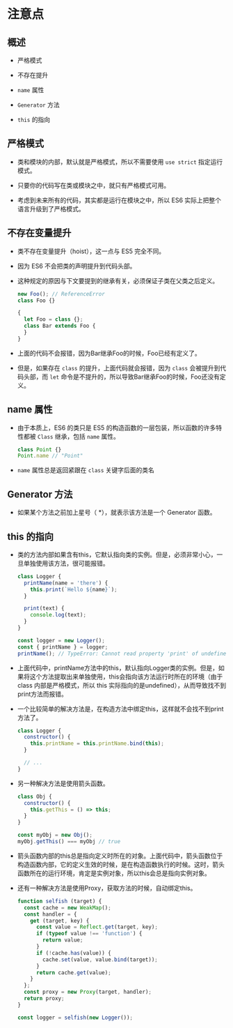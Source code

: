 # 注意点

## 概述

  - 严格模式

  - 不存在提升

  - `name` 属性

  - `Generator` 方法

  - `this` 的指向

## 严格模式

  - 类和模块的内部，默认就是严格模式，所以不需要使用 `use strict` 指定运行模式。

  - 只要你的代码写在类或模块之中，就只有严格模式可用。

  - 考虑到未来所有的代码，其实都是运行在模块之中，所以 ES6 实际上把整个语言升级到了严格模式。

## 不存在变量提升

  - 类不存在变量提升（hoist），这一点与 ES5 完全不同。

  - 因为 ES6 不会把类的声明提升到代码头部。

  - 这种规定的原因与下文要提到的继承有关，必须保证子类在父类之后定义。

    ```javascript
    new Foo(); // ReferenceError
    class Foo {}
    ```

    ```javascript
    {
      let Foo = class {};
      class Bar extends Foo {
      }
    }
    ```

  - 上面的代码不会报错，因为Bar继承Foo的时候，Foo已经有定义了。

  - 但是，如果存在 `class` 的提升，上面代码就会报错，因为 `class` 会被提升到代码头部，而 `let` 命令是不提升的，所以导致Bar继承Foo的时候，Foo还没有定义。

## name 属性

  - 由于本质上，ES6 的类只是 ES5 的构造函数的一层包装，所以函数的许多特性都被 `Class` 继承，包括 `name` 属性。

    ```javascript
    class Point {}
    Point.name // "Point"
    ```

  - `name` 属性总是返回紧跟在 `class` 关键字后面的类名

## Generator 方法

  - 如果某个方法之前加上星号（ \*），就表示该方法是一个 Generator 函数。

## this 的指向

  - 类的方法内部如果含有this，它默认指向类的实例。但是，必须非常小心，一旦单独使用该方法，很可能报错。

    ```javascript
    class Logger {
      printName(name = 'there') {
        this.print(`Hello ${name}`);
      }

      print(text) {
        console.log(text);
      }
    }

    const logger = new Logger();
    const { printName } = logger;
    printName(); // TypeError: Cannot read property 'print' of undefined
    ```

  - 上面代码中，printName方法中的this，默认指向Logger类的实例。但是，如果将这个方法提取出来单独使用，this会指向该方法运行时所在的环境（由于 class 内部是严格模式，所以 this 实际指向的是undefined），从而导致找不到print方法而报错。

  - 一个比较简单的解决方法是，在构造方法中绑定this，这样就不会找不到print方法了。

    ```javascript
    class Logger {
      constructor() {
        this.printName = this.printName.bind(this);
      }

      // ...
    }
    ```

  - 另一种解决方法是使用箭头函数。

    ```javascript
    class Obj {
      constructor() {
        this.getThis = () => this;
      }
    }

    const myObj = new Obj();
    myObj.getThis() === myObj // true
    ```

  - 箭头函数内部的this总是指向定义时所在的对象。上面代码中，箭头函数位于构造函数内部，它的定义生效的时候，是在构造函数执行的时候。这时，箭头函数所在的运行环境，肯定是实例对象，所以this会总是指向实例对象。

  - 还有一种解决方法是使用Proxy，获取方法的时候，自动绑定this。

    ```javascript
    function selfish (target) {
      const cache = new WeakMap();
      const handler = {
        get (target, key) {
          const value = Reflect.get(target, key);
          if (typeof value !== 'function') {
            return value;
          }
          if (!cache.has(value)) {
            cache.set(value, value.bind(target));
          }
          return cache.get(value);
        }
      };
      const proxy = new Proxy(target, handler);
      return proxy;
    }

    const logger = selfish(new Logger());
    ```
